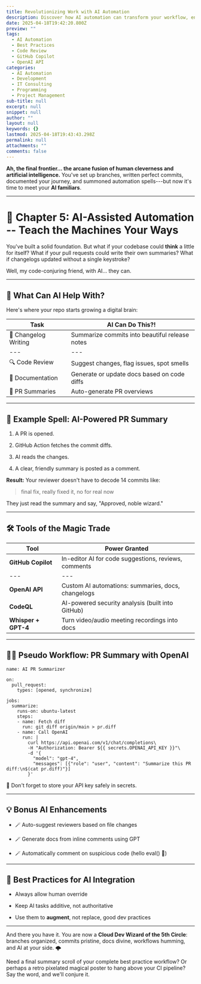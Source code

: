 ```yaml
---
title: Revolutionizing Work with AI Automation
description: Discover how AI automation can transform your workflow, enhancing code reviews, documentation, and PR summaries for a smarter coding experience.
date: 2025-04-18T19:42:20.800Z
preview: ""
tags:
  - AI Automation
  - Best Practices
  - Code Review
  - GitHub Copilot
  - OpenAI API
categories:
  - AI Automation
  - Development
  - IT Consulting
  - Programming
  - Project Management
sub-title: null
excerpt: null
snippet: null
author: ""
layout: null
keywords: {}
lastmod: 2025-04-18T19:43:43.298Z
permalink: null
attachments: ""
comments: false
---
```


**Ah, the final frontier... the arcane fusion of human cleverness and artificial intelligence.** You've set up branches, written perfect commits, documented your journey, and summoned automation spells---but now it's time to meet your **AI familiars**.

* * * *

**🧠 Chapter 5: AI-Assisted Automation -- Teach the Machines Your Ways**
=======================================================================

You've built a solid foundation. But what if your codebase could **think** a little for itself? What if your pull requests could write their own summaries? What if changelogs updated without a single keystroke?

Well, my code-conjuring friend, with AI... they can.

* * * *

**🤖 What Can AI Help With?**
-----------------------------

Here's where your repo starts growing a digital brain:

| **Task** | **AI Can Do This?!** |
| --- |  --- |
| 🧾 Changelog Writing | Summarize commits into beautiful release notes |
| --- |  --- |
| 🔍 Code Review | Suggest changes, flag issues, spot smells |
| 📄 Documentation | Generate or update docs based on code diffs |
| 📜 PR Summaries | Auto-generate PR overviews |

* * * *

**🧪 Example Spell: AI-Powered PR Summary**
-------------------------------------------

1.  A PR is opened.

2.  GitHub Action fetches the commit diffs.

3.  AI reads the changes.

4.  A clear, friendly summary is posted as a comment.

**Result:** Your reviewer doesn't have to decode 14 commits like:

> final fix, really fixed it, no for real now

They just read the summary and say, "Approved, noble wizard."

* * * *

**🛠️ Tools of the Magic Trade**
--------------------------------

| **Tool** | **Power Granted** |
| --- |  --- |
| **GitHub Copilot** | In-editor AI for code suggestions, reviews, comments |
| --- |  --- |
| **OpenAI API** | Custom AI automations: summaries, docs, changelogs |
| **CodeQL** | AI-powered security analysis (built into GitHub) |
| **Whisper + GPT-4** | Turn video/audio meeting recordings into docs |

* * * *

**🧙‍♂️ Pseudo Workflow: PR Summary with OpenAI**
-------------------------------------------------

```
name: AI PR Summarizer

on:
  pull_request:
    types: [opened, synchronize]

jobs:
  summarize:
    runs-on: ubuntu-latest
    steps:
    - name: Fetch diff
      run: git diff origin/main > pr.diff
    - name: Call OpenAI
      run: |
        curl https://api.openai.com/v1/chat/completions\
        -H "Authorization: Bearer ${{ secrets.OPENAI_API_KEY }}"\
        -d '{
          "model": "gpt-4",
          "messages": [{"role": "user", "content": "Summarize this PR diff:\n$(cat pr.diff)"}]
        }'
```

🔐 Don't forget to store your API key safely in secrets.

* * * *

**💡 Bonus AI Enhancements**
----------------------------

-   🪄 Auto-suggest reviewers based on file changes

-   🪄 Generate docs from inline comments using GPT

-   🪄 Automatically comment on suspicious code (hello eval() 👀)

* * * *

**🧠 Best Practices for AI Integration**
----------------------------------------

-   Always allow human override

-   Keep AI tasks additive, not authoritative

-   Use them to **augment**, not replace, good dev practices

* * * *

And there you have it. You are now a **Cloud Dev Wizard of the 5th Circle**: branches organized, commits pristine, docs divine, workflows humming, and AI at your side. 🌩️

Need a final summary scroll of your complete best practice workflow? Or perhaps a retro pixelated magical poster to hang above your CI pipeline? Say the word, and we'll conjure it.